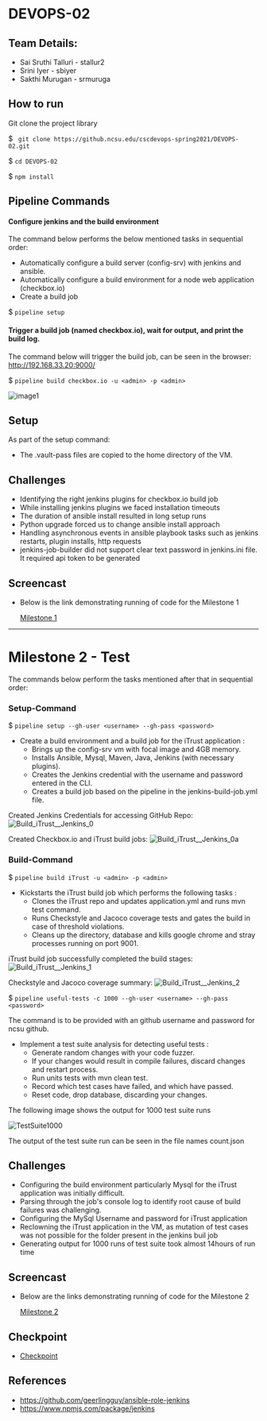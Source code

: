 # DEVOPS-02

## Team Details: 

* Sai Sruthi Talluri - stallur2
* Srini Iyer - sbiyer
* Sakthi Murugan - srmuruga

## How to run 
Git clone the project library 

$ ` git clone https://github.ncsu.edu/cscdevops-spring2021/DEVOPS-02.git`

$ `cd DEVOPS-02`

$ `npm install`

## Pipeline Commands 

#### Configure jenkins and the build environment 

The command below performs the below mentioned tasks in sequential order: 

- Automatically configure a build server (config-srv) with jenkins and ansible.
- Automatically configure a build environment for a node web application (checkbox.io)
- Create a build job

$ `pipeline setup`

#### Trigger a build job (named checkbox.io), wait for output, and print the build log.

The command below will trigger the build job, can be seen in the browser: http://192.168.33.20:9000/

$ `pipeline build checkbox.io -u <admin> -p <admin>`

![image1](https://media.github.ncsu.edu/user/16063/files/05d49780-89b0-11eb-875d-7a06442f5b02)

## Setup

As part of the setup command:
- The .vault-pass files are copied to the home directory of the VM.

## Challenges

- Identifying the right jenkins plugins for checkbox.io build job 
- While installing jenkins plugins we faced installation timeouts
- The duration of ansible install resulted in long setup runs
- Python upgrade forced us to change ansible install approach
- Handling asynchronous events in ansible playbook tasks such as jenkins restarts, plugin installs, http requests
- jenkins-job-builder did not support clear text password in jenkins.ini file. It required api token to be generated

## Screencast

* Below is the link demonstrating running of code for the Milestone 1

    [Milestone 1](https://drive.google.com/file/d/1YqYwKel_IS_74SSFIRiGx5_AUXrJ4vMx/view?usp=sharing)


<hr/>

# Milestone 2 - Test 

The commands below perform the tasks mentioned after that in sequential order: 

### Setup-Command
$ `pipeline setup --gh-user <username> --gh-pass <password>`

- Create a build environment and a build job for the iTrust application : 
   * Brings up the config-srv vm with focal image and 4GB memory.
   * Installs Ansible, Mysql, Maven, Java, Jenkins (with necessary plugins).
   * Creates the Jenkins credential with the username and password entered in the CLI.
   * Creates a build job based on the pipeline in the jenkins-build-job.yml file.

Created Jenkins Credentials for accessing GitHub Repo:
![Build_iTrust__Jenkins_0](https://media.github.ncsu.edu/user/6557/files/0d162f00-9a9e-11eb-901e-20aa48ad7b94)

Created Checkbox.io and iTrust build jobs:
![Build_iTrust__Jenkins_0a](https://media.github.ncsu.edu/user/6557/files/24a9e380-9aaf-11eb-879f-5416667baafb)


### Build-Command
$ `pipeline build iTrust -u <admin> -p <admin>`

- Kickstarts the iTrust build job which performs the following tasks : 
   * Clones the iTrust repo and updates application.yml and runs mvn test command.
   * Runs Checkstyle and Jacoco coverage tests and gates the build in case of threshold violations.
   * Cleans up the directory, database and kills google chrome and stray processes running on port 9001.


iTrust build job successfully completed the build stages:
![Build_iTrust__Jenkins_1](https://media.github.ncsu.edu/user/6557/files/0d162f00-9a9e-11eb-8b90-53bd7ca6fb4f)

Checkstyle and Jacoco coverage summary:
![Build_iTrust__Jenkins_2](https://media.github.ncsu.edu/user/6557/files/0daec580-9a9e-11eb-9a4f-e280e31bff53)



$ `pipeline useful-tests -c 1000 --gh-user <username> --gh-pass <password>`

The command is to be provided with an github username and password for ncsu github. 

- Implement a test suite analysis for detecting useful tests : 
   * Generate random changes with your code fuzzer.
   * If your changes would result in compile failures, discard changes and restart process.
   * Run units tests with mvn clean test.
   * Record which test cases have failed, and which have passed.
   * Reset code, drop database, discarding your changes. 

The following image shows the output for 1000 test suite runs

![TestSuite1000](https://media.github.ncsu.edu/user/16063/files/df88b000-9ab4-11eb-824e-742a77af3499)

The output of the test suite run can be seen in the file names count.json

## Challenges
- Configuring the build environment particularly Mysql for the iTrust application was initially difficult. 
- Parsing through the job's console log to identify root cause of build failures was challenging.
- Configuring the MySql Username and password for iTrust application
- Reclowning the iTrust application in the VM, as mutation of test cases was not possible for the folder present in the jenkins buil job 
- Generating output for 1000 runs of test suite took almost 14hours of run time  

## Screencast

* Below are the links demonstrating running of code for the Milestone 2 

    [Milestone 2](https://drive.google.com/file/d/1GD4ajQgkBIHXeNcWFKa7_hUuaNFdJH-v/view?usp=sharing)

## Checkpoint

* [Checkpoint](https://github.ncsu.edu/cscdevops-spring2021/DEVOPS-02/blob/master/CHECKPOINT.md)

## References

- https://github.com/geerlingguy/ansible-role-jenkins
- https://www.npmjs.com/package/jenkins
